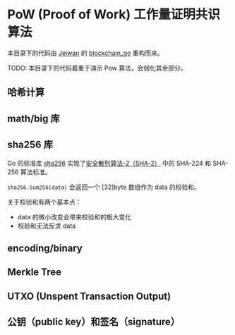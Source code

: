 # PoW (Proof of Work) 工作量证明共识算法

本目录下的代码由 [Jeiwan](https://github.com/Jeiwan) 的 [blockchain_go](https://github.com/Jeiwan/blockchain_go) 重构而来。

TODO: 本目录下的代码着重于演示 Pow 算法，会弱化其余部分。

## 哈希计算

## math/big 库

## sha256 库

Go 的标准库 [sha256](https://golang.org/pkg/crypto/sha256/) 实现了[安全散列算法-2（SHA-2）](https://zh.wikipedia.org/zh-cn/SHA-2) 中的 SHA-224 和 SHA-256 算法标准。

`sha256.Sum256(data)` 会返回一个 [32]byte 数组作为 data 的校验和。

关于校验和有两个基本点：

- data 的微小改变会带来校验和的极大变化
- 校验和无法反求 data

## encoding/binary

## Merkle Tree

## UTXO (Unspent Transaction Output)

## 公钥（public key）和签名（signature）
